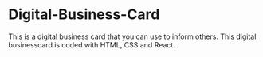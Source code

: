 # Digital-Business-Card
This is a digital business card that you can use to inform others. This digital businesscard is coded with HTML, CSS and React.
